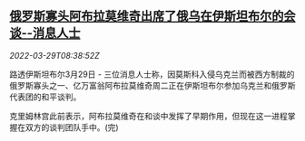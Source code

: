 <!--1648544462000-->
[俄罗斯寡头阿布拉莫维奇出席了俄乌在伊斯坦布尔的会谈--消息人士](https://cn.reuters.com/article/ukraine-war-turkey-talk-abramovich-0329-idCNKCS2LQ0PR)
------

<div><i>2022-03-29T08:38:52Z</i></div><p>路透伊斯坦布尔3月29日 - 三位消息人士称，因莫斯科入侵乌克兰而被西方制裁的俄罗斯寡头之一、亿万富翁阿布拉莫维奇周二正在伊斯坦布尔参加乌克兰和俄罗斯代表团的和平谈判。</p><p>克里姆林宫此前表示，阿布拉莫维奇在和谈中发挥了早期作用，但现在这一进程掌握在双方的谈判团队手中。(完)</p>
